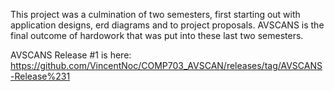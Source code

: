 This project was a culmination of two semesters, first starting out with application designs, erd diagrams and to project proposals. AVSCANS is the final outcome of hardowork that was put into these last two semesters.  

AVSCANS Release #1 is here:
https://github.com/VincentNoc/COMP703_AVSCAN/releases/tag/AVSCANS-Release%231
